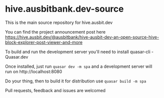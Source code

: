 # hive.ausbitbank.dev-source
 
This is the main source repository for hive.ausbit.dev

You can find the project announcement post here 
https://hive.ausbit.dev/@ausbitbank/hive-ausbit-dev-an-open-source-hive-block-explorer-post-viewer-and-more

To build and run the development server you'll need to install quasar-cli - Quasar.dev

Once installed, just run `quasar dev -m spa` and a development server will run on http://localhost:8080

Do your thing, then to build it for distribution use `quasar build -m spa`

Pull requests, feedback and issues are welcomed